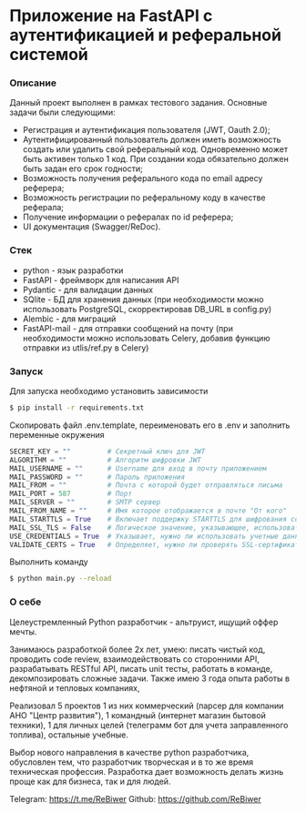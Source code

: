 # Приложение на FastAPI с аутентификацией и реферальной системой

### Описание

Данный проект выполнен в рамках тестового задания. Основные задачи были следующими:
- Регистрация и аутентификация пользователя (JWT, Oauth 2.0);
- Аутентифицированный пользователь должен иметь возможность создать или удалить свой реферальный код. Одновременно может быть активен только 1 код. При создании кода обязательно должен быть задан его срок годности;
- Возможность получения реферального кода по email 	адресу реферера;
- Возможность регистрации по реферальному коду в 	качестве реферала;
- Получение 	информации о рефералах по id 	реферера;
- UI документация 	(Swagger/ReDoc).

### Стек
- python - язык разработки
- FastAPI - фреймворк для написания API
- Pydantic - для валидации данных
- SQlite - БД для хранения данных (при необходимости можно использовать PostgreSQL, скорректировав DB_URL в config.py)
- Alembic - для миграций
- FastAPI-mail - для отправки сообщений на почту (при необходимости можно использовать Celery, добавив функцию отправки из utlis/ref.py в Celery)

### Запуск
Для запуска необходимо установить зависимости
```bash
$ pip install -r requirements.txt
```

Скопировать файл .env.template, переименовать его в .env и заполнить переменные окружения
```python
SECRET_KEY = ""         # Секретный ключ для JWT
ALGORITHM = ""          # Алгоритм шифровки JWT
MAIL_USERNAME = ""      # Username для вход в почту приложением
MAIL_PASSWORD = ""      # Пароль приложения
MAIL_FROM = ""          # Почта с которой будет отправляться письма
MAIL_PORT = 587         # Порт
MAIL_SERVER = ""        # SMTP сервер
MAIL_FROM_NAME = ""     # Имя которое отображается в почте "От кого"
MAIL_STARTTLS = True    # Включает поддержку STARTTLS для шифрования соединения с почтовым сервером.
MAIL_SSL_TLS = False    # Логическое значение, указывающее, использовать ли SSL, TLS
USE_CREDENTIALS = True  # Указывает, нужно ли использовать учетные данные (логин и пароль) для аутентификации на почтовом сервере
VALIDATE_CERTS = True   # Определяет, нужно ли проверять SSL-сертификаты почтового сервера.
```

Выполнить команду
```bash
$ python main.py --reload
```

### О себе
Целеустремленный Python разработчик - альтруист, ищущий оффер мечты.

Занимаюсь разработкой более 2х лет, умею: писать чистый код, проводить code review, взаимодействовать со сторонними API, разрабатывать RESTful API, писать unit тесты, работать в команде, декомпозировать сложные задачи. Также имею 3 года опыта работы в нефтяной и тепловых компаниях,

Реализовал 5 проектов 1 из них коммерческий (парсер для компании АНО "Центр развития"), 1 командный (интернет магазин бытовой техники), 1 для личных целей (телеграмм бот для учета заправленного топлива), остальные учебные.

Выбор нового направления в качестве python разработчика, обусловлен тем, что разработчик творческая и в то же время техническая профессия. Разработка дает возможность делать жизнь проще как для бизнеса, так и для людей.

Telegram: https://t.me/ReBiwer
Github: https://github.com/ReBiwer
